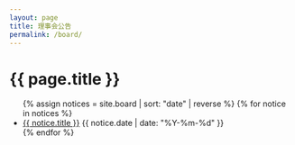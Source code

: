 ```yaml
---
layout: page
title: 理事会公告
permalink: /board/
---
```


<h1>{{ page.title }}</h1>
<ul>
  {% assign notices = site.board | sort: "date" | reverse %}
  {% for notice in notices %}
    <li>
      <a href="{{ notice.url }}">{{ notice.title }}</a>
      <span>{{ notice.date | date: "%Y-%m-%d" }}</span>
    </li>
  {% endfor %}
</ul> 